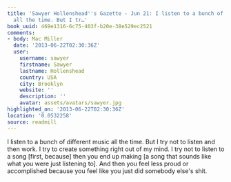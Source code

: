 ```yaml
---
title: 'Sawyer Hollenshead''s Gazette - Jun 21: I listen to a bunch of different music
  all the time. But I tr…'
book_uuid: 469e1316-6c75-403f-b20e-38e529ec2521
comments:
- body: Mac Miller
  date: '2013-06-22T02:30:36Z'
  user:
    username: sawyer
    firstname: Sawyer
    lastname: Hollenshead
    country: USA
    city: Brooklyn
    website: ''
    description: ''
    avatar: assets/avatars/sawyer.jpg
highlighted_on: '2013-06-22T02:30:36Z'
location: '0.0532258'
source: readmill
---
```


I listen to a bunch of different music all the time. But I try not to listen and then work. I try to create something right out of my mind. I try not to listen to a song [first, because] then you end up making [a song that sounds like what you were just listening to]. And then you feel less proud or accomplished because you feel like you just did somebody else's shit.